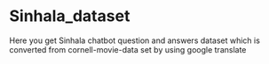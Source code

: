 # Sinhala_dataset
Here you get Sinhala chatbot question and answers dataset which is converted from cornell-movie-data set by using google translate
